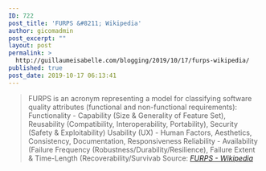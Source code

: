 ```yaml
---
ID: 722
post_title: 'FURPS &#8211; Wikipedia'
author: gicomadmin
post_excerpt: ""
layout: post
permalink: >
  http://guillaumeisabelle.com/blogging/2019/10/17/furps-wikipedia/
published: true
post_date: 2019-10-17 06:13:41
---
```

> FURPS is an acronym representing a model for classifying software quality attributes (functional and non-functional requirements): Functionality - Capability (Size & Generality of Feature Set), Reusability (Compatibility, Interoperability, Portability), Security (Safety & Exploitability) Usability (UX) - Human Factors, Aesthetics, Consistency, Documentation, Responsiveness Reliability - Availability (Failure Frequency (Robustness/Durability/Resilience), Failure Extent & Time-Length (Recoverability/Survivab Source: *[FURPS - Wikipedia][1]*

 [1]: https://en.wikipedia.org/wiki/FURPS